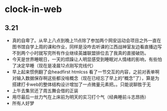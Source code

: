 # clock-in-web
## 3.21
* 真的自卑了。从早上八点到晚上11点除了参加两个网安运动会项目之外一直在图书馆自学上周的课和作业，同样是没咋去听课的江西战神室友边看直播边写不到两个小时就写完所有作业继续英雄联盟排位去了我真的直接破防。
* 今天是世界睡眠日，一天的烦躁让人明显感受到睡眠对人情绪的影响，有些怕了决定早睡（现在是凌晨12点刚写完线代）
* 早上起来惯例翻了会headfirst htmlcss 看了一节交互的内容，之前对表单啊对输入数据保存啊这些都没啥概念（现在已经忘了早上的“概念”了），算是为搭建打卡web的整体结构设计增加了一点微量元素把。。只能说聊胜于无
* 上午去集贸还了周五舞会借的正装
* 用尽最后一丝力气在上床前为明天的实习打个气（经典睡前斗志昂扬）
* 所有人好梦
